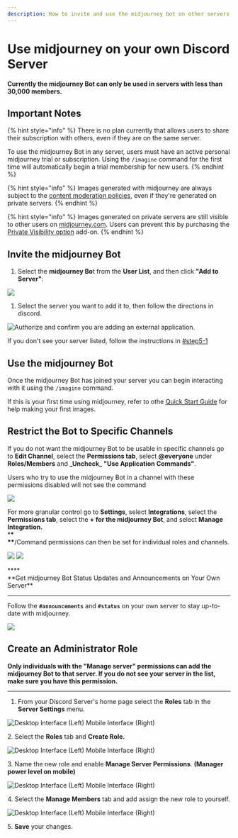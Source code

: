 ```yaml
---
description: How to invite and use the midjourney bot on other servers.
---
```


# Use midjourney on your own Discord Server

**Currently the midjourney Bot can only be used in servers with less than 30,000 members.**

## Important Notes

{% hint style="info" %}
There is no plan currently that allows users to share their subscription with others, even if they are on the same server.

To use the midjourney Bot in any server, users must have an active personal midjourney trial or subscription. Using the `/imagine` command for the first time will automatically begin a trial membership for new users.
{% endhint %}

{% hint style="info" %}
Images generated with midjourney are always subject to the [content moderation policies](content-and-moderation-policy.md), even if they're generated on private servers.
{% endhint %}

{% hint style="info" %}
Images generated on private servers are still visible to other users on [midjourney.com](https://www.midjourney.com/app/feed/all/). Users can prevent this by purchasing the [Private Visibility option](https://midjourney.gitbook.io/docs/billing#private-visibility-option-+usd20-month) add-on.
{% endhint %}

## Invite the midjourney Bot <a href="#step5" id="step5"></a>

1. Select the **midjourney Bo**t from the **User List**, and then click **"Add to Server"**:&#x20;

![](.gitbook/assets/MJ_BotInvite.png)

1. Select the server you want to add it to, then follow the directions in discord.

![Authorize and confirm you are adding an external application.](.gitbook/assets/MJ_AuthorizeBot.png)

If you don't see your server listed, follow the instructions in [#step5-1](use-midjourney-on-your-own-discord-server.md#step5-1 "mention")

## Use the midjourney Bot

Once the midjourney Bot has joined your server you can begin interacting with it using the `/imagine` command.

If this is your first time using midjourney, refer to othe [Quick Start Guide](./) for help making your first images.

## Restrict the Bot to Specific Channels

If you do not want the midjourney Bot to be usable in specific channels go to **Edit Channel**, select the **Permissions tab**, select **@everyone** under **Roles/Members** and **\_Uncheck\_ "Use Application Commands"**.

Users who try to use the midjourney Bot in a channel with these permissions disabled will not see the command

![](.gitbook/assets/MJ_RestrictChannel.png)

For more granular control go to **Settings**, select **Integrations**, select the **Permissions tab**, select the **+ for the midjourney Bot**, and select **Manage Integration.** \
\***\*\
\*\***/Command permissions can then be set for individual roles and channels.

![](.gitbook/assets/MJ_Integrations.png) ![](.gitbook/assets/image.png)

\***\*\
**Get midjourney Bot Status Updates and Announcements on Your Own Server\*\*

---

Follow the **`#announcements`** and **`#status`** on your own server to stay up-to-date with midjourney.

![](.gitbook/assets/MJ_StatusFollow.png)

## Create an Administrator Role <a href="#step5" id="step5"></a>

**Only individuals with the "Manage server" permissions can add the midjourney Bot to that server. If you do not see your server in the list, make sure you have this permission.**

---

1. From your Discord Server's home page select the **Roles** tab in the **Server Settings** menu.

![Desktop Interface (Left)          Mobile Interface (Right)](.gitbook/assets/MJ_ServerSettings.png)

2\. Select the **Roles** tab and **Create Role.**

![Desktop Interface (Left)          Mobile Interface (Right)](.gitbook/assets/MJ_AddRole.png)

3\. Name the new role and enable **Manage Server Permissions**. **(Manager power level on mobile)**

![Desktop Interface (Left)          Mobile Interface (Right)](.gitbook/assets/MJ_Permissions.png)

4\. Select the **Manage Members** tab and add assign the new role to yourself.

![Desktop Interface (Left)          Mobile Interface (Right)](.gitbook/assets/MJ_addMember.png)

5\. **Save** your changes.
